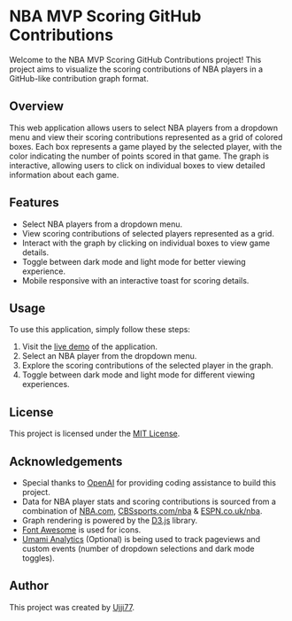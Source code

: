 # NBA MVP Scoring GitHub Contributions

Welcome to the NBA MVP Scoring GitHub Contributions project! This project aims to visualize the scoring contributions of NBA players in a GitHub-like contribution graph format.

## Overview

This web application allows users to select NBA players from a dropdown menu and view their scoring contributions represented as a grid of colored boxes. Each box represents a game played by the selected player, with the color indicating the number of points scored in that game. The graph is interactive, allowing users to click on individual boxes to view detailed information about each game.

## Features

- Select NBA players from a dropdown menu.
- View scoring contributions of selected players represented as a grid.
- Interact with the graph by clicking on individual boxes to view game details.
- Toggle between dark mode and light mode for better viewing experience.
- Mobile responsive with an interactive toast for scoring details.

## Usage

To use this application, simply follow these steps:
1. Visit the [live demo](https://nba-mvp-github.vercel.app/) of the application.
2. Select an NBA player from the dropdown menu.
3. Explore the scoring contributions of the selected player in the graph.
4. Toggle between dark mode and light mode for different viewing experiences.

## License

This project is licensed under the [MIT License](https://opensource.org/license/mit).

## Acknowledgements

- Special thanks to [OpenAI](https://openai.com/) for providing coding assistance to build this project.
- Data for NBA player stats and scoring contributions is sourced from a combination of [NBA.com](https://www.nba.com/), [CBSsports.com/nba](https://www.cbssports.com/nba/) & [ESPN.co.uk/nba](https://www.espn.co.uk/nba/).
- Graph rendering is powered by the [D3.js](https://d3js.org/) library.
- [Font Awesome](https://fontawesome.com/) is used for icons.
- [Umami Analytics](https://umami.is/) (Optional) is being used to track pageviews and custom events (number of dropdown selections and dark mode toggles).

## Author

This project was created by [Ujji77](https://github.com/ujji77).